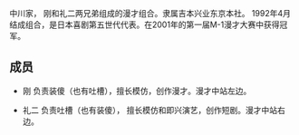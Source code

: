 中川家， 刚和礼二两兄弟组成的漫才组合。隶属吉本兴业东京本社。 1992年4月结成组合，是日本喜剧第五世代代表。在2001年的第一届M-1漫才大赛中获得冠军。

## 成员

- 刚
负责装傻（也有吐槽），擅长模仿，创作漫才。漫才中站左边。

- 礼二
负责吐槽（也有装傻）， 擅长模仿和即兴演艺，创作短剧。漫才中站右边。

<!--more-->